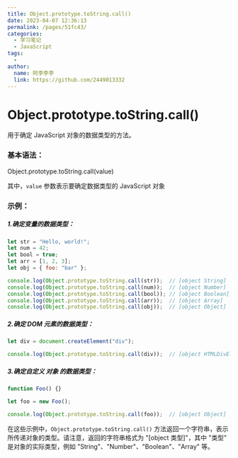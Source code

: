 ```yaml
---
title: Object.prototype.toString.call()
date: 2023-04-07 12:36:13
permalink: /pages/51fc43/
categories:
  - 学习笔记
  - JavaScript
tags:
  - 
author: 
  name: 阿李李李
  link: https://github.com/2449013332
---
```

# Object.prototype.toString.call()

用于确定 JavaScript 对象的数据类型的方法。

### 基本语法：

Object.prototype.toString.call(value)

其中，`value` 参数表示要确定数据类型的 JavaScript 对象

### 示例：

##### 1.确定变量的数据类型：

```js
let str = "Hello, world!";
let num = 42;
let bool = true;
let arr = [1, 2, 3];
let obj = { foo: "bar" };

console.log(Object.prototype.toString.call(str));  // [object String]
console.log(Object.prototype.toString.call(num));  // [object Number]
console.log(Object.prototype.toString.call(bool)); // [object Boolean]
console.log(Object.prototype.toString.call(arr));  // [object Array]
console.log(Object.prototype.toString.call(obj));  // [object Object]
```

##### 2.确定 DOM 元素的数据类型：

```js
let div = document.createElement("div");

console.log(Object.prototype.toString.call(div));  // [object HTMLDivElement]
```

##### 3.确定自定义 对象 的数据类型：

```js
function Foo() {}

let foo = new Foo();

console.log(Object.prototype.toString.call(foo));  // [object Object]
```

在这些示例中，`Object.prototype.toString.call()` 方法返回一个字符串，表示所传递对象的类型。请注意，返回的字符串格式为 "[object 类型]"，其中 "类型" 是对象的实际类型，例如 "String"、"Number"、"Boolean"、"Array" 等。